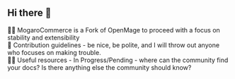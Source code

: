 ## Hi there 👋

🙋‍♀️ MogaroCommerce is a Fork of OpenMage to proceed with a focus on stability and extensibility  
🌈 Contribution guidelines - be nice, be polite, and I will throw out anyone who focuses on making trouble.  
👩‍💻 Useful resources - In Progress/Pending - where can the community find your docs? Is there anything else the community should know?  

<!--

**Here are some ideas to get you started:**

🙋‍♀️ MogaroCommerce is a Fork of OpenMage to proceed with a focus on stability and extensibility
🌈 Contribution guidelines - be nice, be polite, and I will throw out anyone who focuses on making trouble.
👩‍💻 Useful resources - In Progress/Pending - where can the community find your docs? Is there anything else the community should know?
🧙 Remember, you can do mighty things with the power of [Markdown](https://docs.github.com/github/writing-on-github/getting-started-with-writing-and-formatting-on-github/basic-writing-and-formatting-syntax)
-->

